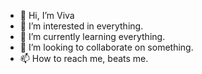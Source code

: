 - 👋 Hi, I’m Viva
- 👀 I’m interested in everything.
- 🌱 I’m currently learning everything.
- 💞️ I’m looking to collaborate on something.
- 📫 How to reach me, beats me. 

<!---
chapwasv/chapwasv is a ✨ special ✨ repository because its `README.md` (this file) appears on your GitHub profile.
You can click the Preview link to take a look at your changes.
--->
